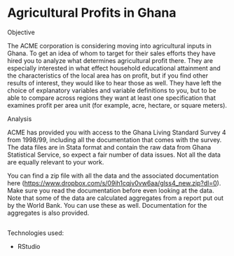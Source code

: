 
# Agricultural Profits in Ghana
Objective

The ACME corporation is considering moving into agricultural inputs in Ghana. To get an idea of whom to target for their sales efforts they have hired you to analyze what determines agricultural profit there. They are especially interested in what effect household educational attainment and the characteristics of the local area has on profit, but if you find other results of interest, they would like to hear those as well. They have left the choice of explanatory variables and variable definitions to you, but to be able to compare across regions they want at least one specification that examines profit per area unit (for example, acre, hectare, or square meters). 


Analysis

ACME has provided you with access to the Ghana Living Standard Survey 4 from 1998/99, including all the documentation that comes with the survey. The data files are in Stata format and contain the raw data from Ghana Statistical Service, so expect a fair number of data issues. Not all the data are equally relevant to your work.

You can find a zip file with all the data and the associated documentation here (https://www.dropbox.com/s/09ih1cqjv0vw6aa/glss4_new.zip?dl=0). Make sure you read the documentation before even looking at the data. Note that some of the data are calculated aggregates from a report put out by the World Bank. You can use these as well. Documentation for the aggregates is also provided. 


##
Technologies used:
* RStudio


